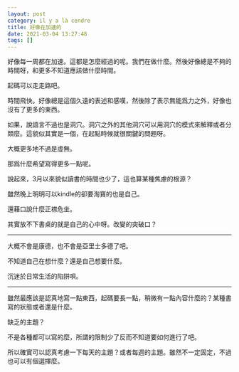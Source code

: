 ```yaml
---
layout: post
category: il y a là cendre
title: 好像在加速的
date: 2021-03-04 13:27:48
tags: []
---
```


好像每一周都在加速。這都是怎麼經過的呢。我們在做什麼。然後好像總是不夠的時間呀，和更多不知道應該做什麼時間。

起碼可以走走路吧。

時間飛快。好像總是這個久遠的表述和感嘆，然後除了表示無能爲力之外，好像也沒有了更多的東西。

如果，說語言不過也是洞穴。洞穴之外的其他洞穴可以用洞穴的模式來解釋或者分類麼。這貌似其實是一個，在起點時候就很關鍵的問題呀。

大概更多地不過是虛無。

那爲什麼希望寫得更多一點呢。

說起來，3月以來貌似讀書的時間也少了，這也算某種焦慮的根源？

雖然晚上明明可以kindle的卻要淘寶的也是自己。

還藉口說什麼正襟危坐。

其實放不下書桌的就是自己的心中呀。改變的突破口？

------

大概不會是康德，也不會是亞里士多德了吧。

不知道自己在想什麼？還是自己想要什麼。

沉迷於日常生活的陷阱唄。

------

雖然最應該是認真地寫一點東西，起碼要長一點，稍微有一點內容什麼的？某種書寫的狀態或者還是什麼。

缺乏的主題？

不是各種都可以寫的麼，所謂的限制少了反而不知道要如何進行了吧。

所以確實可以認真考慮一下每天的主題？或者每週的主題。雖然不一定固定，不過也可以有個選擇麼。





